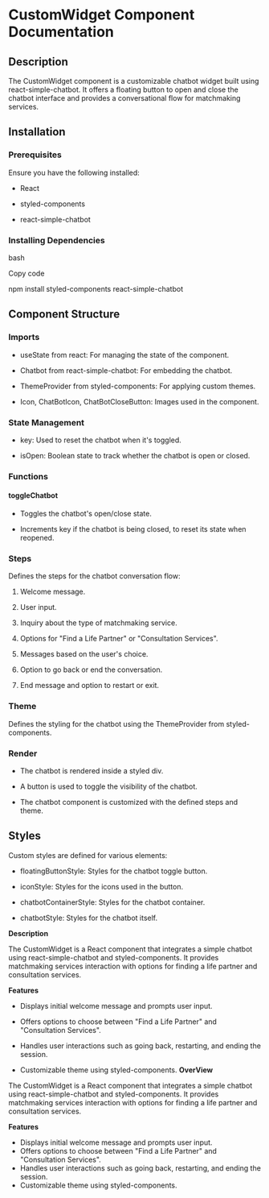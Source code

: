 # CustomWidget Component Documentation

## Description

The CustomWidget component is a customizable chatbot widget built using
react-simple-chatbot. It offers a floating button to open and close the
chatbot interface and provides a conversational flow for matchmaking
services.

## Installation

### Prerequisites

Ensure you have the following installed:

-   React

-   styled-components

-   react-simple-chatbot

### Installing Dependencies

bash

Copy code

npm install styled-components react-simple-chatbot

## Component Structure

### Imports

-   useState from react: For managing the state of the component.

-   Chatbot from react-simple-chatbot: For embedding the chatbot.

-   ThemeProvider from styled-components: For applying custom themes.

-   Icon, ChatBotIcon, ChatBotCloseButton: Images used in the component.

### State Management

-   key: Used to reset the chatbot when it\'s toggled.

-   isOpen: Boolean state to track whether the chatbot is open or
    closed.

### Functions

#### toggleChatbot

-   Toggles the chatbot\'s open/close state.

-   Increments key if the chatbot is being closed, to reset its state
    when reopened.

### Steps

Defines the steps for the chatbot conversation flow:

1.  Welcome message.

2.  User input.

3.  Inquiry about the type of matchmaking service.

4.  Options for \"Find a Life Partner\" or \"Consultation Services\".

5.  Messages based on the user\'s choice.

6.  Option to go back or end the conversation.

7.  End message and option to restart or exit.

### Theme

Defines the styling for the chatbot using the ThemeProvider from
styled-components.

### Render

-   The chatbot is rendered inside a styled div.

-   A button is used to toggle the visibility of the chatbot.

-   The chatbot component is customized with the defined steps and
    theme.

## Styles

Custom styles are defined for various elements:

-   floatingButtonStyle: Styles for the chatbot toggle button.

-   iconStyle: Styles for the icons used in the button.

-   chatbotContainerStyle: Styles for the chatbot container.

-   chatbotStyle: Styles for the chatbot itself.

**Description**

The CustomWidget is a React component that integrates a simple chatbot
using react-simple-chatbot and styled-components. It provides
matchmaking services interaction with options for finding a life partner
and consultation services.

**Features**

-   Displays initial welcome message and prompts user input.

-   Offers options to choose between \"Find a Life Partner\" and
    \"Consultation Services\".

-   Handles user interactions such as going back, restarting, and ending
    the session.

-   Customizable theme using styled-components.
**OverView**

The CustomWidget is a React component that integrates a simple chatbot using react-simple-chatbot and styled-components. It provides matchmaking services interaction with options for finding a life partner and consultation services.

**Features**

- Displays initial welcome message and prompts user input.
- Offers options to choose between "Find a Life Partner" and "Consultation Services".
- Handles user interactions such as going back, restarting, and ending the session.
- Customizable theme using styled-components.

